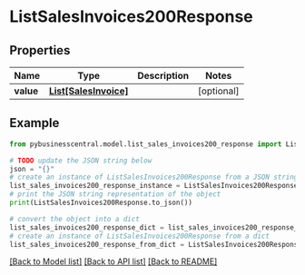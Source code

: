 # ListSalesInvoices200Response


## Properties

Name | Type | Description | Notes
------------ | ------------- | ------------- | -------------
**value** | [**List[SalesInvoice]**](SalesInvoice.md) |  | [optional] 

## Example

```python
from pybusinesscentral.model.list_sales_invoices200_response import ListSalesInvoices200Response

# TODO update the JSON string below
json = "{}"
# create an instance of ListSalesInvoices200Response from a JSON string
list_sales_invoices200_response_instance = ListSalesInvoices200Response.from_json(json)
# print the JSON string representation of the object
print(ListSalesInvoices200Response.to_json())

# convert the object into a dict
list_sales_invoices200_response_dict = list_sales_invoices200_response_instance.to_dict()
# create an instance of ListSalesInvoices200Response from a dict
list_sales_invoices200_response_from_dict = ListSalesInvoices200Response.from_dict(list_sales_invoices200_response_dict)
```
[[Back to Model list]](../README.md#documentation-for-models) [[Back to API list]](../README.md#documentation-for-api-endpoints) [[Back to README]](../README.md)


